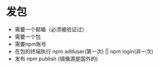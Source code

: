 # 发包
- 需要一个邮箱（必须被验证过）
- 需要一个包
- 需要npm账号
- 在包的终端执行 npm adduser(第一次) || npm login(非一次)
- 发布  npm publish (镜像源是国外的)